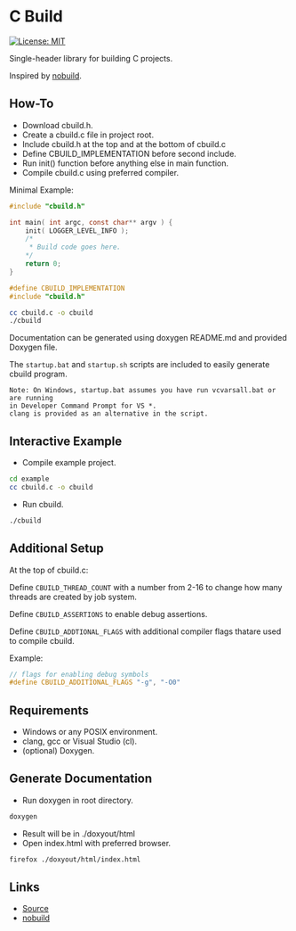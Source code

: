 <!--*
 * @file   README.md
 * @brief  README for cbuild command line utility
 * @author Alicia Amarilla (smushyaa@gmail.com)
 * @date   May 15, 2024
 * @mainpage
-->

C Build
========
[![License: MIT](https://img.shields.io/badge/License-MIT-yellow.svg)](https://opensource.org/licenses/MIT)

Single-header library for building C projects.

Inspired by [nobuild](https://github.com/tsoding/nobuild).

## How-To

- Download cbuild.h.
- Create a cbuild.c file in project root.
- Include cbuild.h at the top and at the bottom of cbuild.c
- Define CBUILD_IMPLEMENTATION before second include.
- Run init() function before anything else in main function.
- Compile cbuild.c using preferred compiler.

Minimal Example:
```C
#include "cbuild.h"

int main( int argc, const char** argv ) {
    init( LOGGER_LEVEL_INFO );
    /*
     * Build code goes here.
    */
    return 0;
}

#define CBUILD_IMPLEMENTATION
#include "cbuild.h"
```
```sh
cc cbuild.c -o cbuild
./cbuild
```

Documentation can be generated using doxygen README.md and provided Doxygen file.

The `startup.bat` and `startup.sh` scripts are included to easily
generate cbuild program.

```
Note: On Windows, startup.bat assumes you have run vcvarsall.bat or are running
in Developer Command Prompt for VS *.
clang is provided as an alternative in the script.
```
## Interactive Example

- Compile example project.
```sh
cd example
cc cbuild.c -o cbuild
```
- Run cbuild.
```sh
./cbuild
```

## Additional Setup

At the top of cbuild.c:

Define `CBUILD_THREAD_COUNT` with a number from 2-16 to
change how many threads are created by job system.

Define `CBUILD_ASSERTIONS` to enable debug assertions.

Define `CBUILD_ADDTIONAL_FLAGS` with additional compiler flags
thatare used to compile cbuild.

Example:
```C
// flags for enabling debug symbols
#define CBUILD_ADDITIONAL_FLAGS "-g", "-O0"
```

## Requirements

- Windows or any POSIX environment.
- clang, gcc or Visual Studio (cl).
- (optional) Doxygen.

## Generate Documentation

- Run doxygen in root directory.
```sh
doxygen
```
- Result will be in ./doxyout/html
- Open index.html with preferred browser.
```sh
firefox ./doxyout/html/index.html
```

## Links

- [Source](https://github.com/smushy64/cbuild)
- [nobuild](https://github.com/tsoding/nobuild)


